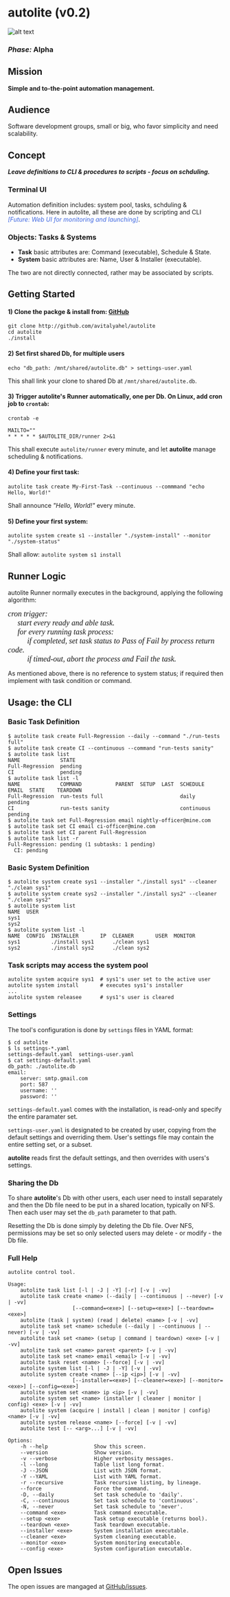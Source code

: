 # autolite (v0.2)

![alt text](https://github.com/avitalyahel/autolite/blob/master/python-3.100x34.png "python 3")

### *Phase:* Alpha

## Mission

**Simple and to-the-point automation management.**

## Audience

Software development groups, small or big, who favor simplicity and need scalability.

## Concept

***Leave definitions to CLI & procedures to scripts - focus on schduling.***

### Terminal UI

Automation definition includes: system pool, tasks, schduling & notifications. Here in autolite, all these are done by scripting and CLI  *<span style="color:RoyalBlue">[Future: Web UI for monitoring and launching]</span>*.

### Objects: Tasks & Systems

* **Task** basic attributes are: Command (executable), Schedule & State.
* **System** basic attributes are: Name, User & Installer (executable).

The two are not directly connected, rather may be associated by scripts.

## Getting Started

#### 1) Clone the packge & install from: [GitHub](http://github.com/avitalyahel/autolite)

```
git clone http://github.com/avitalyahel/autolite
cd autolite
./install
```

#### 2) Set first shared Db, for multiple users

```
echo "db_path: /mnt/shared/autolite.db" > settings-user.yaml
```

This shall link your clone to shared Db at `/mnt/shared/autolite.db`.

#### 3) Trigger autolite's Runner automatically, one per Db. On Linux, add cron job to `crontab`:

```
crontab -e
```

```
MAILTO=""
* * * * * $AUTOLITE_DIR/runner 2>&1
```

This shall execute `autolite/runner` every minute, and let **autolite** manage scheduling & notifications.

#### 4) Define your first task:

```
autolite task create My-First-Task --continuous --commmand "echo Hello, World!"
```

Shall announce *"Hello, World!"* every minute.

#### 5) Define your first system:

```
autolite system create s1 --installer "./system-install" --monitor "./system-status"
```

Shall allow: `autolite system s1 install`

## Runner Logic

autolite Runner normally executes in the background, applying the following algorithm:

*<span style="font-size: large; font-family: serif">
cron trigger: <br>
&emsp; start every ready and able task. <br>
&emsp; for every running task process: <br>
&emsp; &emsp; if completed, set task status to Pass of Fail by process return code. <br>
&emsp; &emsp; if timed-out, abort the process and Fail the task. <br>
</span>*


As mentioned above, there is no reference to system status; if required then implement with task condition or command.

## Usage: the CLI

### Basic Task Definition

    $ autolite task create Full-Regression --daily --command "./run-tests full"
    $ autolite task create CI --continuous --command "run-tests sanity"
    $ autolite task list
    NAME             STATE
    Full-Regression  pending
    CI               pending
    $ autolite task list -l
    NAME             COMMAND           PARENT  SETUP  LAST  SCHEDULE    EMAIL  STATE    TEARDOWN
    Full-Regression  run-tests full                         daily              pending
    CI               run-tests sanity                       continuous         pending
    $ autolite task set Full-Regression email nightly-officer@mine.com
    $ autolite task set CI email ci-officer@mine.com
    $ autolite task set CI parent Full-Regression
    $ autolite task list -r
    Full-Regression: pending (1 subtasks: 1 pending)
      CI: pending

### Basic System Definition

    $ autolite system create sys1 --installer "./install sys1" --cleaner "./clean sys1"
    $ autolite system create sys2 --installer "./install sys2" --cleaner "./clean sys2"
    $ autolite system list
    NAME  USER
    sys1
    sys2
    $ autolite system list -l
    NAME  CONFIG  INSTALLER       IP  CLEANER       USER  MONITOR
    sys1          ./install sys1      ./clean sys1
    sys2          ./install sys2      ./clean sys2
    
### Task scripts may access the system pool

    autolite system acquire sys1  # sys1's user set to the active user
    autolite system install       # executes sys1's installer
    ...
    autolite system releasee      # sys1's user is cleared

### Settings

The tool's configuration is done by `settings` files in YAML format:

	$ cd autolite
	$ ls settings-*.yaml
	settings-default.yaml  settings-user.yaml
	$ cat settings-default.yaml
	db_path: ./autolite.db
	email:
	    server: smtp.gmail.com
	    port: 587
	    username: ''
	    password: ''
	
`settings-default.yaml` comes with the installation, is read-only and specify the entire paramater set.

`settings-user.yaml` is designated to be created by user, copying from the default settings and overriding them. User's settings file may contain the entire setting set, or a subset.

**autolite** reads first the default settings, and then overrides with users's settings.
	
### Sharing the Db

To share **autolite**'s Db with other users, each user need to install separately and then the Db file need to be put in a shared location, typically on NFS. Then each user may set the `db_path` parameter to that path.

Resetting the Db is done simply by deleting the Db file. Over NFS, permissions may be set so only selected users may delete - or modify - the Db file.

### Full Help
```
autolite control tool.

Usage:
    autolite task list [-l | -J | -Y] [-r] [-v | -vv]
    autolite task create <name> (--daily | --continuous | --never) [-v | -vv]
                     [--command=<exe>] [--setup=<exe>] [--teardown=<exe>]
    autolite (task | system) (read | delete) <name> [-v | -vv]
    autolite task set <name> schedule (--daily | --continuous | --never) [-v | -vv]
    autolite task set <name> (setup | command | teardown) <exe> [-v | -vv]
    autolite task set <name> parent <parent> [-v | -vv]
    autolite task set <name> email <email> [-v | -vv]
    autolite task reset <name> [--force] [-v | -vv]
    autolite system list [-l | -J | -Y] [-v | -vv]
    autolite system create <name> [--ip <ip>] [-v | -vv]
                     [--installer=<exe>] [--cleaner=<exe>] [--monitor=<exe>] [--config=<exe>]
    autolite system set <name> ip <ip> [-v | -vv]
    autolite system set <name> (installer | cleaner | monitor | config) <exe> [-v | -vv]
    autolite system (acquire | install | clean | monitor | config) <name> [-v | -vv]
    autolite system release <name> [--force] [-v | -vv]
    autolite test [-- <arg>...] [-v | -vv]

Options:
    -h --help               Show this screen.
    --version               Show version.
    -v --verbose            Higher verbosity messages.
    -l --long               Table list long format.
    -J --JSON               List with JSON format.
    -Y --YAML               List with YAML format.
    -r --recursive          Task recursive listing, by lineage.
    --force                 Force the command.
    -D, --daily             Set task schedule to 'daily'.
    -C, --continuous        Set task schedule to 'continuous'.
    -N, --never             Set task schedule to 'never'.
    --command <exe>         Task command executable.
    --setup <exe>           Task setup executable (returns bool).
    --teardown <exe>        Task teardown executable.
    --installer <exe>       System installation executable.
    --cleaner <exe>         System cleaning executable.
    --monitor <exe>         System monitoring executable.
    --config <exe>          System configuration executable.
```

## Open Issues

The open issues are mangaged at [GitHub/issues](https://github.com/avitalyahel/autolite/issues).

